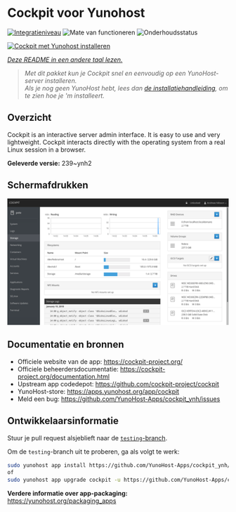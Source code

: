 <!--
NB: Deze README is automatisch gegenereerd door <https://github.com/YunoHost/apps/tree/master/tools/readme_generator>
Hij mag NIET handmatig aangepast worden.
-->

# Cockpit voor Yunohost

[![Integratieniveau](https://apps.yunohost.org/badge/integration/cockpit)](https://ci-apps.yunohost.org/ci/apps/cockpit/)
![Mate van functioneren](https://apps.yunohost.org/badge/state/cockpit)
![Onderhoudsstatus](https://apps.yunohost.org/badge/maintained/cockpit)

[![Cockpit met Yunohost installeren](https://install-app.yunohost.org/install-with-yunohost.svg)](https://install-app.yunohost.org/?app=cockpit)

*[Deze README in een andere taal lezen.](./ALL_README.md)*

> *Met dit pakket kun je Cockpit snel en eenvoudig op een YunoHost-server installeren.*  
> *Als je nog geen YunoHost hebt, lees dan [de installatiehandleiding](https://yunohost.org/install), om te zien hoe je 'm installeert.*

## Overzicht

Cockpit is an interactive server admin interface. It is easy to use and very lightweight. Cockpit interacts directly with the operating system from a real Linux session in a browser.

**Geleverde versie:** 239~ynh2

## Schermafdrukken

![Schermafdrukken van Cockpit](./doc/screenshots/screenshot-storage.png)

## Documentatie en bronnen

- Officiele website van de app: <https://cockpit-project.org/>
- Officiele beheerdersdocumentatie: <https://cockpit-project.org/documentation.html>
- Upstream app codedepot: <https://github.com/cockpit-project/cockpit>
- YunoHost-store: <https://apps.yunohost.org/app/cockpit>
- Meld een bug: <https://github.com/YunoHost-Apps/cockpit_ynh/issues>

## Ontwikkelaarsinformatie

Stuur je pull request alsjeblieft naar de [`testing`-branch](https://github.com/YunoHost-Apps/cockpit_ynh/tree/testing).

Om de `testing`-branch uit te proberen, ga als volgt te werk:

```bash
sudo yunohost app install https://github.com/YunoHost-Apps/cockpit_ynh/tree/testing --debug
of
sudo yunohost app upgrade cockpit -u https://github.com/YunoHost-Apps/cockpit_ynh/tree/testing --debug
```

**Verdere informatie over app-packaging:** <https://yunohost.org/packaging_apps>
